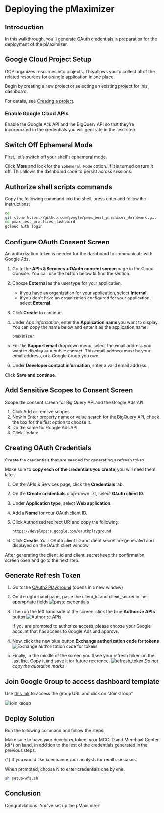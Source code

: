 # Deploying the pMaximizer

<walkthrough-metadata>
  <meta name="title" content="Deploying the pMaximizer" />
  <meta name="description" content="A step by step guide on configuring cloud and deploying the dashboard." />
</walkthrough-metadata>

## Introduction

In this walkthrough, you'll generate OAuth credentials in preparation for the deployment of the pMaximizer.

<walkthrough-tutorial-difficulty difficulty="2"></walkthrough-tutorial-difficulty>
<walkthrough-tutorial-duration duration="20"></walkthrough-tutorial-duration>


## Google Cloud Project Setup

GCP organizes resources into projects. This allows you to
collect all of the related resources for a single application in one place.

Begin by creating a new project or selecting an existing project for this
dashboard.

<walkthrough-project-setup billing></walkthrough-project-setup>

For details, see
[Creating a project](https://cloud.google.com/resource-manager/docs/creating-managing-projects#creating_a_project).

### Enable Google Cloud APIs

Enable the Google Ads API and the BigQuery API so that they're incorporated in the credentials you will generate in the next step.

<walkthrough-enable-apis apis="bigquery.googleapis.com,googleads.googleapis.com,bigquerydatatransfer.googleapis.com">
</walkthrough-enable-apis>


## Switch Off Ephemeral Mode

First, let's switch off your shell's ephemeral mode.

Click <walkthrough-spotlight-pointer spotlightId="cloud-shell-more-button" target="cloudshell" title="Show me where">**More**</walkthrough-spotlight-pointer> and look for the `Ephemeral Mode` option. If it is turned on turn it off. This allows the dashboard code to persist across sessions.

## Authorize shell scripts commands

Copy the following command into the shell, press enter and follow the instructions:
```bash
cd
git clone https://github.com/google/pmax_best_practices_dashboard.git
cd pmax_best_practices_dashboard
gcloud auth login
```


## Configure OAuth Consent Screen

An authorization token is needed for the dashboard to communicate with Google Ads.

1.  Go to the **APIs & Services > OAuth consent screen** page in the Cloud
    Console. You can use the button below to find the section.

    <walkthrough-menu-navigation sectionId="API_SECTION;oauth_api_consent"></walkthrough-menu-navigation>

1.  Choose **External** as the user type for your application.

    *   If you have an organization for your application, select **Internal**.
    *   If you don't have an organization configured for your application,
        select **External**.

1.  Click
    <walkthrough-spotlight-pointer cssSelector="button[type='submit']">**Create**</walkthrough-spotlight-pointer>
    to continue.

1.  Under *App information*, enter the **Application name** you want to display.
    You can copy the name below and enter it as the application name.

    ```
    pMaximizer
    ```

1.  For the **Support email** dropdown menu, select the email address you want
    to display as a public contact. This email address must be your email
    address, or a Google Group you own.
2.  Under **Developer contact information**, enter a valid email address.

Click
    <walkthrough-spotlight-pointer cssSelector=".cfc-stepper-step-continue-button">**Save
    and continue**</walkthrough-spotlight-pointer>.

## Add Sensitive Scopes to Consent Screen

Scope the consent screen for Big Query API and the Google Ads API.

1. Click <walkthrough-spotlight-pointer locator="semantic({button 'Add or remove scopes'})">Add or remove scopes</walkthrough-spotlight-pointer>
1. Now in <walkthrough-spotlight-pointer locator="semantic({combobox 'Filter'})">Enter property name or value</walkthrough-spotlight-pointer> search for the BigQuery API, check the box for the first option to choose it.
1. Do the same for Google Ads API.
1. Click <walkthrough-spotlight-pointer locator="text('Update')">Update</walkthrough-spotlight-pointer>

## Creating OAuth Credentials

Create the credentials that are needed for generating a refresh token.

Make sure to **copy each of the credentials you create**, you will need them later.

1.  On the APIs & Services page, click the
    <walkthrough-spotlight-pointer cssSelector="#cfctest-section-nav-item-metropolis_api_credentials">**Credentials**</walkthrough-spotlight-pointer>
    tab.

1.  On the
    <walkthrough-spotlight-pointer cssSelector="[id$=action-bar-create-button]" validationPath="/apis/credentials">**Create
    credentials**</walkthrough-spotlight-pointer> drop-down list, select **OAuth
    client ID**.
1.  Under
    <walkthrough-spotlight-pointer cssSelector="[formcontrolname='typeControl']">**Application
    type**</walkthrough-spotlight-pointer>, select **Web application**.

1.  Add a
    <walkthrough-spotlight-pointer cssSelector="[formcontrolname='displayName']">**Name**</walkthrough-spotlight-pointer>
    for your OAuth client ID.

1. Click <walkthrough-spotlight-pointer locator="semantic({group 'Authorized redirect URIs'} {button 'Add URI'})">Authorized redirect URI</walkthrough-spotlight-pointer>
   and copy the following:
   ```
   https://developers.google.com/oauthplayground
   ```

1.  Click **Create**. Your OAuth client ID and client secret are generated and
    displayed on the OAuth client window.

After generating the client_id and client_secret keep the confirmation screen open and go to the next step.


## Generate Refresh Token

1. Go to the [OAuth2 Playground](https://developers.google.com/oauthplayground/#step1&scopes=https%3A//www.googleapis.com/auth/adwords&url=https%3A//&content_type=application/json&http_method=GET&useDefaultOauthCred=checked&oauthEndpointSelect=Google&oauthAuthEndpointValue=https%3A//accounts.google.com/o/oauth2/v2/auth&oauthTokenEndpointValue=https%3A//oauth2.googleapis.com/token&includeCredentials=unchecked&accessTokenType=bearer&autoRefreshToken=unchecked&accessType=offline&forceAprovalPrompt=checked&response_type=code) (opens in a new window)
2. On the right-hand pane, paste the client_id and client_secret in the appropriate fields ![paste credentials](https://services.google.com/fh/files/misc/pplayground_fields.png)
3. Then on the left hand side of the screen, click the blue **Authorize APIs** button ![Authorize APIs](https://services.google.com/fh/files/misc/authorize_apis.png)

   If you are prompted to authorize access, please choose your Google account that has access to Google Ads and approve.
   
5. Now, click the new blue button **Exchange authorization code for tokens** ![Exchange authorization code for tokens](https://services.google.com/fh/files/misc/exchange_authorization_code_for_token.png)
6. Finally, in the middle of the screen you'll see your refresh token on the last line.  Copy it and save it for future reference.  ![refresh_token](https://services.google.com/fh/files/misc/refresh_token.png) *Do not copy the quotation marks*

## Join Google Group to access dashboard template

Use [this link](https://groups.google.com/g/pmax-dashboard-template-readers/) to access the group URL and click on "Join Group"

![join_group](https://services.google.com/fh/files/misc/join_group.png)

## Deploy Solution 

Run the following command and follow the steps:

Make sure to have your developer token, your MCC ID and Merchant Center Id(*) on hand, in addition to the rest of the credentials generated in the previous steps.

(*) if you would like to enhance your analysis for retail use cases.

When prompted, choose N to enter credentials one by one.

```bash
sh setup-wfs.sh
```


## Conclusion

Congratulations. You've set up the pMaximizer!

<walkthrough-conclusion-trophy></walkthrough-conclusion-trophy>

<walkthrough-inline-feedback></walkthrough-inline-feedback>
